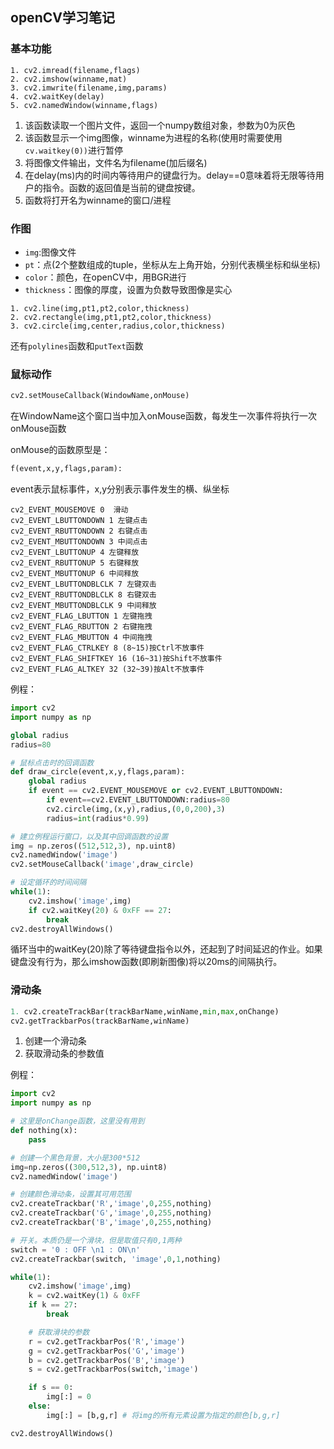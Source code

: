## openCV学习笔记

### 基本功能
```
1. cv2.imread(filename,flags)
2. cv2.imshow(winname,mat)
3. cv2.imwrite(filename,img,params)
4. cv2.waitKey(delay)
5. cv2.namedWindow(winname,flags)
```
1. 该函数读取一个图片文件，返回一个numpy数组对象，参数为0为灰色
2. 该函数显示一个img图像，winname为进程的名称(使用时需要使用`cv.waitkey(0))`进行暂停
3. 将图像文件输出，文件名为filename(加后缀名)
4. 在delay(ms)内的时间内等待用户的键盘行为。delay==0意味着将无限等待用户的指令。函数的返回值是当前的键盘按键。
5. 函数将打开名为winname的窗口/进程
### 作图
- `img`:图像文件
- `pt`：点(2个整数组成的tuple，坐标从左上角开始，分别代表横坐标和纵坐标)
- `color`：颜色，在openCV中，用BGR进行
- `thickness`：图像的厚度，设置为负数导致图像是实心

```
1. cv2.line(img,pt1,pt2,color,thickness)
2. cv2.rectangle(img,pt1,pt2,color,thickness)
3. cv2.circle(img,center,radius,color,thickness)
```

还有`polylines`函数和`putText`函数

### 鼠标动作
```python
cv2.setMouseCallback(WindowName,onMouse)
```
在WindowName这个窗口当中加入onMouse函数，每发生一次事件将执行一次onMouse函数

onMouse的函数原型是：
```python
f(event,x,y,flags,param):
```
event表示鼠标事件，x,y分别表示事件发生的横、纵坐标

```
cv2_EVENT_MOUSEMOVE 0  滑动 
cv2_EVENT_LBUTTONDOWN 1 左键点击 
cv2_EVENT_RBUTTONDOWN 2 右键点击 
cv2_EVENT_MBUTTONDOWN 3 中间点击 
cv2_EVENT_LBUTTONUP 4 左键释放 
cv2_EVENT_RBUTTONUP 5 右键释放 
cv2_EVENT_MBUTTONUP 6 中间释放 
cv2_EVENT_LBUTTONDBLCLK 7 左键双击 
cv2_EVENT_RBUTTONDBLCLK 8 右键双击 
cv2_EVENT_MBUTTONDBLCLK 9 中间释放
cv2_EVENT_FLAG_LBUTTON 1 左键拖拽  
cv2_EVENT_FLAG_RBUTTON 2 右键拖拽  
cv2_EVENT_FLAG_MBUTTON 4 中间拖拽  
cv2_EVENT_FLAG_CTRLKEY 8 (8~15)按Ctrl不放事件  
cv2_EVENT_FLAG_SHIFTKEY 16 (16~31)按Shift不放事件  
cv2_EVENT_FLAG_ALTKEY 32 (32~39)按Alt不放事件
```

例程：
```python
import cv2
import numpy as np

global radius
radius=80

# 鼠标点击时的回调函数
def draw_circle(event,x,y,flags,param):
    global radius
    if event == cv2.EVENT_MOUSEMOVE or cv2.EVENT_LBUTTONDOWN:
        if event==cv2.EVENT_LBUTTONDOWN:radius=80
        cv2.circle(img,(x,y),radius,(0,0,200),3)
        radius=int(radius*0.99)

# 建立例程运行窗口，以及其中回调函数的设置
img = np.zeros((512,512,3), np.uint8)
cv2.namedWindow('image')
cv2.setMouseCallback('image',draw_circle)

# 设定循环的时间间隔
while(1):
    cv2.imshow('image',img)
    if cv2.waitKey(20) & 0xFF == 27:
        break
cv2.destroyAllWindows()
```
循环当中的waitKey(20)除了等待键盘指令以外，还起到了时间延迟的作业。如果键盘没有行为，那么imshow函数(即刷新图像)将以20ms的间隔执行。

### 滑动条
```python
1. cv2.createTrackBar(trackBarName,winName,min,max,onChange)
cv2.getTrackbarPos(trackBarName,winName)
```

1. 创建一个滑动条
2. 获取滑动条的参数值

例程：
```python
import cv2
import numpy as np

# 这里是onChange函数，这里没有用到
def nothing(x):
    pass

# 创建一个黑色背景，大小是300*512
img=np.zeros((300,512,3), np.uint8)
cv2.namedWindow('image')

# 创建颜色滑动条，设置其可用范围
cv2.createTrackbar('R','image',0,255,nothing)
cv2.createTrackbar('G','image',0,255,nothing)
cv2.createTrackbar('B','image',0,255,nothing)

# 开关。本质仍是一个滑块，但是取值只有0,1两种
switch = '0 : OFF \n1 : ON\n'
cv2.createTrackbar(switch, 'image',0,1,nothing)

while(1):
    cv2.imshow('image',img)
    k = cv2.waitKey(1) & 0xFF
    if k == 27:
        break

    # 获取滑块的参数
    r = cv2.getTrackbarPos('R','image')
    g = cv2.getTrackbarPos('G','image')
    b = cv2.getTrackbarPos('B','image')
    s = cv2.getTrackbarPos(switch,'image')

    if s == 0:
        img[:] = 0
    else:
        img[:] = [b,g,r] # 将img的所有元素设置为指定的颜色[b,g,r]

cv2.destroyAllWindows()
```
